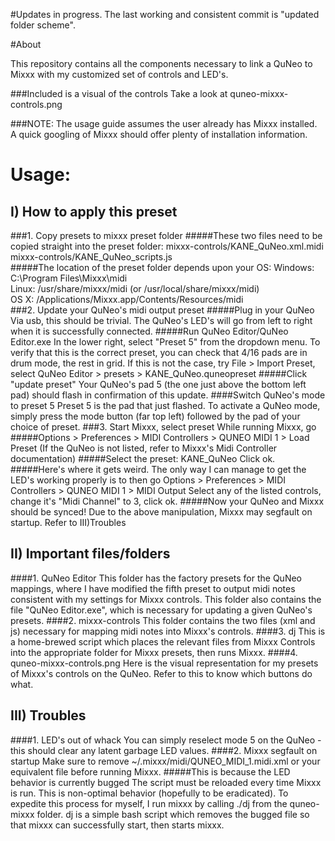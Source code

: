 #Updates in progress.
The last working and consistent commit is "updated folder scheme".

#About

This repository contains all the components necessary to link a QuNeo to Mixxx with
my customized set of controls and LED's.

###Included is a visual of the controls
Take a look at quneo-mixxx-controls.png

###NOTE: The usage guide assumes the user already has Mixxx installed.
A quick googling of Mixxx should offer plenty of installation information.

# Usage:
## I) How to apply this preset
###1. Copy presets to mixxx preset folder
#####These two files need to be copied straight into the preset folder:
mixxx-controls/KANE_QuNeo.xml.midi   
mixxx-controls/KANE_QuNeo_scripts.js   
#####The location of the preset folder depends upon your OS:
Windows: C:\Program Files\Mixxx\midi    
Linux: /usr/share/mixxx/midi (or /usr/local/share/mixxx/midi)    
OS X: /Applications/Mixxx.app/Contents/Resources/midi    
###2. Update your QuNeo's midi output preset
#####Plug in your QuNeo
Via usb, this should be trivial. The QuNeo's LED's will go from left to right
when it is successfully connected.
#####Run QuNeo Editor/QuNeo Editor.exe
In the lower right, select "Preset 5" from the dropdown menu. To verify that this is
the correct preset, you can check that 4/16 pads are in drum mode, the rest in grid.
If this is not the case, try
File > Import Preset, select
QuNeo Editor > presets > KANE_QuNeo.quneopreset
#####Click "update preset"
Your QuNeo's pad 5 (the one just above the bottom left pad) should flash in
confirmation of this update.
####Switch QuNeo's mode to preset 5
Preset 5 is the pad that just flashed. To activate a QuNeo mode, simply press the
mode button (far top left) followed by the pad of your choice of preset.
###3. Start Mixxx, select preset
While running Mixxx, go
#####Options > Preferences > MIDI Controllers > QUNEO MIDI 1 > Load Preset
(If the QuNeo is not listed, refer to Mixxx's Midi Controller documentation)
#####Select the preset: KANE_QuNeo
Click ok.
#####Here's where it gets weird.
The only way I can manage to get the LED's working properly is to then go
Options > Preferences > MIDI Controllers > QUNEO MIDI 1 > MIDI Output
Select any of the listed controls, change it's "Midi Channel" to 3, click ok.
#####Now your QuNeo and Mixxx should be synced!
Due to the above manipulation, Mixxx may segfault on startup. Refer to III)Troubles

## II) Important files/folders
####1. QuNeo Editor
This folder has the factory presets for the QuNeo mappings, where I have modified
the fifth preset to output midi notes consistent with my settings for Mixxx controls.
This folder also contains the file "QuNeo Editor.exe", which is necessary for
updating a given QuNeo's presets.
####2. mixxx-controls
This folder contains the two files (xml and js) necessary for mapping midi notes into
Mixxx's controls.
####3. dj
This is a home-brewed script which places the relevant files from Mixxx Controls into
the appropriate folder for Mixxx presets, then runs Mixxx.
####4. quneo-mixxx-controls.png
Here is the visual representation for my presets of Mixxx's controls on the QuNeo.
Refer to this to know which buttons do what.

## III) Troubles
####1. LED's out of whack
You can simply reselect mode 5 on the QuNeo - this should clear any latent garbage
LED values.
####2. Mixxx segfault on startup
Make sure to remove ~/.mixxx/midi/QUNEO_MIDI_1.midi.xml
or your equivalent file before running Mixxx.
#####This is because the LED behavior is currently bugged
The script must be reloaded every time Mixxx is run.
This is non-optimal behavior (hopefully to be eradicated).
To expedite this process for myself, I run mixxx by calling ./dj from the
quneo-mixxx folder. dj is a simple bash script which removes the bugged file so that
mixxx can successfully start, then starts mixxx.